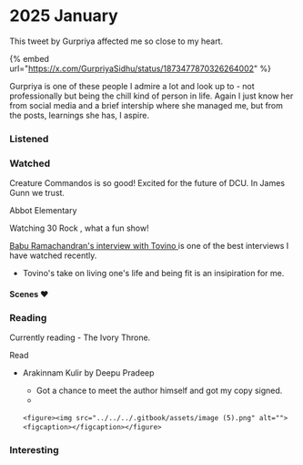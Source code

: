 # 2025 January

This tweet by Gurpriya affected me so close to my heart.&#x20;

{% embed url="https://x.com/GurpriyaSidhu/status/1873477870326264002" %}

Gurpriya is one of these people I admire a lot and look up to - not professionally but being the chill kind of person in life. Again I just know her from social media and a brief intership where she managed me, but from the posts, learnings she has, I aspire.&#x20;

### Listened&#x20;

### Watched

Creature Commandos is so good! Excited for the future of DCU. In James Gunn we trust.&#x20;

Abbot Elementary&#x20;

Watching 30 Rock , what a fun show!&#x20;

[Babu Ramachandran's interview with Tovino ](https://www.youtube.com/watch?v=2Mwg-T1lBxQ)is one of the best interviews I have watched recently.

* Tovino's take on living one's life and being fit is an insipiration for me.&#x20;

#### Scenes ❤️

### Reading

Currently reading - The Ivory Throne.&#x20;

Read&#x20;

* Arakinnam Kulir by Deepu Pradeep&#x20;
  * Got a chance to meet the author himself and got my copy signed.
  *

      <figure><img src="../../../.gitbook/assets/image (5).png" alt=""><figcaption></figcaption></figure>

### Interesting


